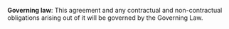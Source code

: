 **Governing law**: This agreement and any contractual and non-contractual obligations arising out of it will be governed by the Governing Law. 

